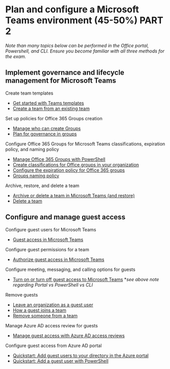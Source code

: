 # Plan and configure a Microsoft Teams environment (45-50%) PART 2

*Note than many topics below can be performed in the Office portal, Powershell, and CLI.  Ensure you become familiar with all three methods for the exam.*

## Implement governance and lifecycle management for Microsoft Teams

Create team templates

- [Get started with Teams templates](https://docs.microsoft.com/en-us/microsoftteams/get-started-with-teams-templates)
- [Create a team from an existing team](https://support.microsoft.com/en-us/office/create-a-team-from-an-existing-team-f41a759b-3101-4af6-93bd-6aba0e5d7635?ui=en-us&rs=en-us&ad=us)

Set up policies for Office 365 Groups creation

- [Manage who can create Groups](https://docs.microsoft.com/en-us/microsoft-365/admin/create-groups/manage-creation-of-groups?redirectSourcePath=%252farticle%252fmanage-who-can-create-office-365-groups-4c46c8cb-17d0-44b5-9776-005fced8e618&view=o365-worldwide)
- [Plan for governance in groups](https://docs.microsoft.com/en-us/microsoft-365/admin/create-groups/Plan-for-groups-governance?view=o365-worldwide)

Configure Office 365 Groups for Microsoft Teams classifications, expiration policy, and naming policy

- [Manage Office 365 Groups with PowerShell](https://docs.microsoft.com/en-us/office365/enterprise/powershell/manage-office-365-groups-with-powershell)
- [Create classifications for Office groups in your organization](https://docs.microsoft.com/en-us/office365/enterprise/powershell/manage-office-365-groups-with-powershell#create-classifications-for-office-groups-in-your-organization)
- [Configure the expiration policy for Office 365 groups](https://docs.microsoft.com/en-us/azure/active-directory/users-groups-roles/groups-lifecycle)
- [Groups naming policy](https://docs.microsoft.com/en-us/microsoft-365/admin/create-groups/groups-naming-policy?view=o365-worldwide)

Archive, restore, and delete a team

- [Archive or delete a team in Microsoft Teams (and restore)](https://docs.microsoft.com/en-us/microsoftteams/archive-or-delete-a-team)
- [Delete a team](https://support.microsoft.com/en-us/office/delete-a-team-c386f91b-f7e6-400b-aac7-8025f74f8b41?ui=en-us&rs=en-us&ad=us)


## Configure and manage guest access

Configure guest users for Microsoft Teams

- [Guest access in Microsoft Teams](https://docs.microsoft.com/en-us/microsoftteams/guest-access)

Configure guest permissions for a team

- [Authorize guest access in Microsoft Teams](https://docs.microsoft.com/en-us/microsoftteams/teams-dependencies)

Configure meeting, messaging, and calling options for guests

- [Turn on or turn off guest access to Microsoft Teams](https://docs.microsoft.com/en-us/microsoftteams/set-up-guests) **see above note regarding Portal vs PowerShell vs CLI*

Remove guests

- [Leave an organization as a guest user](https://docs.microsoft.com/en-us/azure/active-directory/b2b/leave-the-organization)
- [How a guest joins a team](https://docs.microsoft.com/en-us/microsoftteams/guest-joins)
- [Remove someone from a team](https://support.microsoft.com/en-us/office/remove-someone-from-a-team-91610d8b-c182-4cab-8f31-1ed8d3d316ee?ui=en-us&rs=en-us&ad=us)

Manage Azure AD access review for guests

- [Manage guest access with Azure AD access reviews](https://docs.microsoft.com/en-us/azure/active-directory/governance/manage-guest-access-with-access-reviews)

Configure guest access from Azure AD portal

- [Quickstart: Add guest users to your directory in the Azure portal](https://docs.microsoft.com/en-us/azure/active-directory/b2b/b2b-quickstart-add-guest-users-portal)
- [Quickstart: Add a guest user with PowerShell](https://docs.microsoft.com/en-us/azure/active-directory/b2b/b2b-quickstart-invite-powershell)